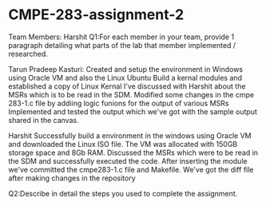 # CMPE-283-assignment-2

Team Members:
Harshit 
Q1:For each member in your team, provide 1 paragraph detailing what parts of the lab that member implemented / researched.

Tarun Pradeep Kasturi: Created and setup the environment in Windows using Oracle VM and also the Linux Ubuntu Build a kernal modules and established a copy of Linux Kernal I've discussed with Harshit about the MSRs which is to be read in the SDM. Modified some changes in the cmpe 283-1.c file by addiing logic funions for the output of various MSRs Implemented and tested the output which we've got with the sample output shared in the canvas.

Harshit Successfully build a environment in the windows using Oracle VM and downloaded the Linux ISO file. The VM was allocated with 150GB storage space and 8Gb RAM. Discussed the MSRs which were to be read in the SDM and successfully executed the code. After inserting the module we've committed the cmpe283-1.c file and Makefile. We've got the diff file after making changes in the repository

Q2:Describe in detail the steps you used to complete the assignment.


